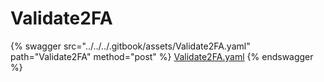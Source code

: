 # Validate2FA

{% swagger src="../../../.gitbook/assets/Validate2FA.yaml" path="Validate2FA" method="post" %}
[Validate2FA.yaml](../../../.gitbook/assets/Validate2FA.yaml)
{% endswagger %}
